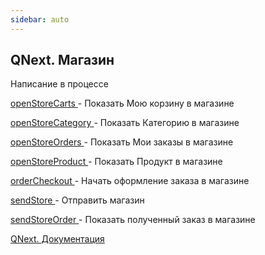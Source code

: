 ```yaml
---
sidebar: auto
---
```


## QNext. Магазин

Написание в процессе









[openStoreCarts ](/docs-test/ph/QNext-admin-reaction-openStoreCarts-05-09)- Показать Мою корзину в магазине

[openStoreCategory ](/docs-test/ph/QNext-admin-reaction-openStoreCategory-05-09)- Показать Категорию в магазине

[openStoreOrders ](/docs-test/ph/QNext-admin-reaction-openStoreOrders-05-09)- Показать Мои заказы в магазине

[openStoreProduct ](/docs-test/ph/QNext-admin-reaction-openStoreProduct-05-09)- Показать Продукт в магазине

[orderCheckout ](/docs-test/ph/QNext-admin-reaction-orderCheckout-05-09)- Начать оформление заказа в магазине

[sendStore ](/docs-test/ph/QNext-admin-reaction-sendStore-05-09)- Отправить магазин

[sendStoreOrder ](/docs-test/ph/QNext-admin-reaction-sendStoreOrder-05-09)- Показать полученный заказ в магазине



[QNext. Документация](/docs-test/ph/QNext-admin-documentation-05-08)